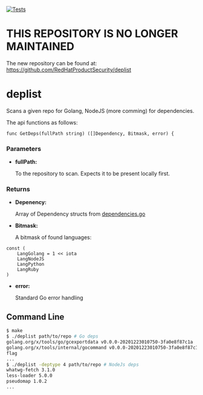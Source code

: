 [![Tests](https://github.com/mcoops/deplist/actions/workflows/go.yml/badge.svg)](https://github.com/mcoops/deplist/actions/workflows/go.yml)

# THIS REPOSITORY IS NO LONGER MAINTAINED

The new repository can be found at: https://github.com/RedHatProductSecurity/deplist

# deplist

Scans a given repo for Golang, NodeJS (more comming) for dependencies.

The api functions as follows:

```
func GetDeps(fullPath string) ([]Dependency, Bitmask, error) {
```

### Parameters

* **fullPath:**

  To the repository to scan. Expects it to be present locally first.

### Returns

* **Depenency:**
  
  Array of Dependency structs from [dependencies.go](dependencies.go)


* **Bitmask:**

  A bitmask of found languages:

```
const (
	LangGolang = 1 << iota
	LangNodeJS
	LangPython
	LangRuby
)
```

* **error:**

  Standard Go error handling

## Command Line

```bash
$ make 
$ ./deplist path/to/repo # Go deps
golang.org/x/tools/go/gcexportdata v0.0.0-20201223010750-3fa0e8f87c1a
golang.org/x/tools/internal/gocommand v0.0.0-20201223010750-3fa0e8f87c1a
flag
...
$ ./deplist -deptype 4 path/to/repo # NodeJs deps
whatwg-fetch 3.1.0
less-loader 5.0.0
pseudomap 1.0.2
...
```
